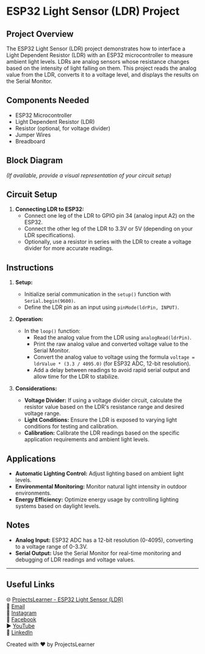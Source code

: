 # ESP32 Light Sensor (LDR) Project

## Project Overview
The ESP32 Light Sensor (LDR) project demonstrates how to interface a Light Dependent Resistor (LDR) with an ESP32 microcontroller to measure ambient light levels. LDRs are analog sensors whose resistance changes based on the intensity of light falling on them. This project reads the analog value from the LDR, converts it to a voltage level, and displays the results on the Serial Monitor.

## Components Needed
- ESP32 Microcontroller
- Light Dependent Resistor (LDR)
- Resistor (optional, for voltage divider)
- Jumper Wires
- Breadboard

## Block Diagram
*(If available, provide a visual representation of your circuit setup)*

## Circuit Setup
1. **Connecting LDR to ESP32:**
   - Connect one leg of the LDR to GPIO pin 34 (analog input A2) on the ESP32.
   - Connect the other leg of the LDR to 3.3V or 5V (depending on your LDR specifications).
   - Optionally, use a resistor in series with the LDR to create a voltage divider for more accurate readings.

## Instructions
1. **Setup:**
   - Initialize serial communication in the `setup()` function with `Serial.begin(9600)`.
   - Define the LDR pin as an input using `pinMode(ldrPin, INPUT)`.

2. **Operation:**
   - In the `loop()` function:
     - Read the analog value from the LDR using `analogRead(ldrPin)`.
     - Print the raw analog value and converted voltage value to the Serial Monitor.
     - Convert the analog value to voltage using the formula `voltage = ldrValue * (3.3 / 4095.0)` (for ESP32 ADC, 12-bit resolution).
     - Add a delay between readings to avoid rapid serial output and allow time for the LDR to stabilize.

3. **Considerations:**
   - **Voltage Divider:** If using a voltage divider circuit, calculate the resistor value based on the LDR's resistance range and desired voltage range.
   - **Light Conditions:** Ensure the LDR is exposed to varying light conditions for testing and calibration.
   - **Calibration:** Calibrate the LDR readings based on the specific application requirements and ambient light levels.

## Applications
- **Automatic Lighting Control:** Adjust lighting based on ambient light levels.
- **Environmental Monitoring:** Monitor natural light intensity in outdoor environments.
- **Energy Efficiency:** Optimize energy usage by controlling lighting systems based on daylight levels.

## Notes
- **Analog Input:** ESP32 ADC has a 12-bit resolution (0-4095), converting to a voltage range of 0-3.3V.
- **Serial Output:** Use the Serial Monitor for real-time monitoring and debugging of LDR readings and voltage values.

---

## Useful Links
🌐 [ProjectsLearner - ESP32 Light Sensor (LDR)](https://projectslearner.com/learn/esp32-light-sensor)  
📧 [Email](mailto:projectslearner@gmail.com)  
📸 [Instagram](https://www.instagram.com/projectslearner/)  
📘 [Facebook](https://www.facebook.com/projectslearner)  
▶️ [YouTube](https://www.youtube.com/@ProjectsLearner)  
📘 [LinkedIn](https://www.linkedin.com/in/projectslearner)

Created with ❤️ by ProjectsLearner